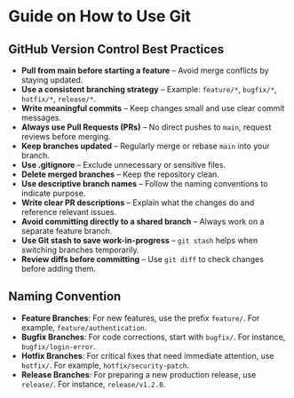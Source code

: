 # Guide on How to Use Git

## GitHub Version Control Best Practices
- **Pull from main before starting a feature** – Avoid merge conflicts by staying updated.
- **Use a consistent branching strategy** – Example: `feature/*`, `bugfix/*`, `hotfix/*`, `release/*`.
- **Write meaningful commits** – Keep changes small and use clear commit messages.
- **Always use Pull Requests (PRs)** – No direct pushes to `main`, request reviews before merging.
- **Keep branches updated** – Regularly merge or rebase `main` into your branch.
- **Use .gitignore** – Exclude unnecessary or sensitive files.
- **Delete merged branches** – Keep the repository clean.
- **Use descriptive branch names** – Follow the naming conventions to indicate purpose.
- **Write clear PR descriptions** – Explain what the changes do and reference relevant issues.
- **Avoid committing directly to a shared branch** – Always work on a separate feature branch.
- **Use Git stash to save work-in-progress** – `git stash` helps when switching branches temporarily.
- **Review diffs before committing** – Use `git diff` to check changes before adding them.

## Naming Convention
- **Feature Branches**: For new features, use the prefix `feature/`. For example, `feature/authentication`.
- **Bugfix Branches**: For code corrections, start with `bugfix/`. For instance, `bugfix/login-error`.
- **Hotfix Branches**: For critical fixes that need immediate attention, use `hotfix/`. For example, `hotfix/security-patch`.
- **Release Branches**: For preparing a new production release, use `release/`. For instance, `release/v1.2.0`.
